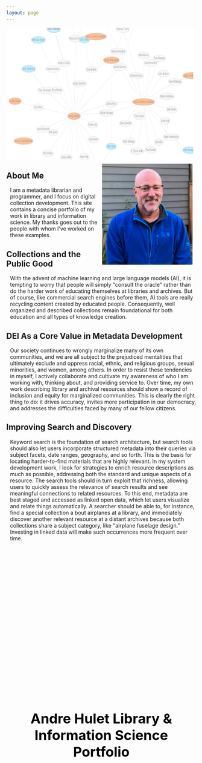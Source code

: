 ```yaml
---
layout: page
---
```

<style>
    #banner {
        width: 100%;
        height: 350px;
        background-color: white;
    }
    #banner img {
        opacity: 0.5;
    }
    #text {
        position: absolute;
        top: 50%;
        left: 50%;
        transform: translate(-50%, -50%);
        color: black;
        font-size: 36px;
        font-weight: bold;
        text-align: center;
        
    }
    p {
        margin-left: 10px;
    }
    .photo {
        display: inline;
        float: right;
        padding: 10px;
    }

</style>
<div id="banner"><div id="text">Andre Hulet Library & Information Science Portfolio</div> 
<img src="docs/banner_1.png" width="1341" height="350"></div>
<img class="photo" src="ah_1.png" width="240" height="267" alt="photo of Andre Hulet">

## About Me
<p>I am a metadata librarian and programmer, and I focus on digital 
collection development. This site contains a concise portfolio of my 
work in library and information science. My thanks goes out to the 
people with whom I've worked on these examples.</p>

## Collections and the Public Good
<p>With the advent of machine learning and large language models (AI), 
it is tempting to worry that people will simply "consult the oracle" 
rather than do the harder work of educating themselves at libraries 
and archives. But of course, like commercial search engines before 
them, AI tools are really recycling content created by educated people. 
Consequently, well organized and described collections remain 
foundational for both education and all types of knowledge creation.</p>

## DEI As a Core Value in Metadata Development
<p>Our society continues to wrongly marginalize many of its own 
communities, and we are all subject to the prejudiced mentalities 
that ultimately exclude and oppress racial, ethnic, and religious 
groups, sexual minorities, and women, among others. In order to 
resist these tendencies in myself, I actively collaborate and 
cultivate my awareness of who I am working with, thinking about, 
and providing service to. Over time, my own work describing library 
and archival resources should show a record of inclusion and equity 
for marginalized communities. This is clearly the right thing to do: 
it drives accuracy, invites more participation in our democracy, 
and addresses the difficulties faced by many of our fellow citizens.</p>

## Improving Search and Discovery
<p>Keyword search is the foundation of search architecture, but search 
tools should also let users incorporate structured metadata into 
their queries via subject facets, date ranges, geography, and so forth. 
This is the basis for locating harder-to-find materials that are highly 
relevant. In my system development work, I look for strategies to 
enrich resource descriptions as much as possible, addressing both the 
standard and unique aspects of a resource. The search tools should in 
turn exploit that richness, allowing users to quickly assess the 
relevance of search results and see meaningful connections to related 
resources. To this end, metadata are best staged and accessed as linked 
open data, which let users visualize and relate things automatically. 
A searcher should be able to, for instance, find a special collection a
bout airplanes at a library, and immediately discover another relevant 
resource at a distant archives because both collections share a 
subject category, like "airplane fuselage design." Investing in linked 
data will make such occurrences more frequent over time.</p>